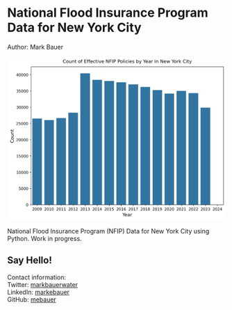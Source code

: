 # National Flood Insurance Program Data for New York City
Author: Mark Bauer

![cover photo](figures/cover-photo.png)

National Flood Insurance Program (NFIP) Data for New York City using Python. Work in progress.

## Say Hello!
Contact information:  
Twitter: [markbauerwater](https://twitter.com/markbauerwater)   
LinkedIn: [markebauer](https://www.linkedin.com/in/markebauer/)  
GitHub: [mebauer](https://github.com/mebauer)
